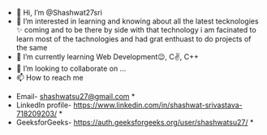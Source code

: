 - 👋 Hi, I’m @Shashwat27sri
- 👀 I’m interested in learning and knowing about all the latest tecknologies ✨ coming 
and to be there by side with that technology i am facinated to learn most of the tachnologies
and had grat enthuast to do projects of the same
- 🌱 I’m currently learning Web Development😉, C✌, C++
- 💞️ I’m looking to collaborate on ...
- 📫 How to reach me 
* Email- shashwatsu27@gmail.com *
* LinkedIn profile- https://www.linkedin.com/in/shashwat-srivastava-718209203/ *
* GeeksforGeeks- https://auth.geeksforgeeks.org/user/shashwatsu27/ *
                     
<!---
Shashwat27sri/Shashwat27sri is a ✨ special ✨ repository because its `README.md` (this file) appears on your GitHub profile.
You can click the Preview link to take a look at your changes.
--->
